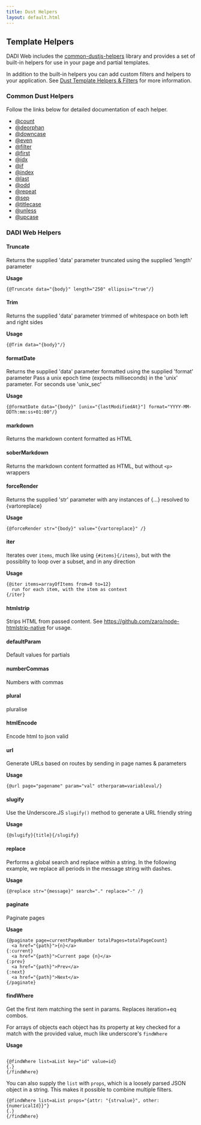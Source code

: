 ```yaml
---
title: Dust Helpers
layout: default.html
---
```


## Template Helpers

DADI Web includes the [common-dustjs-helpers](https://www.npmjs.com/package/common-dustjs-helpers) library and provides a set of built-in helpers for use in your page and partial templates.

In addition to the built-in helpers you can add custom filters and helpers to your application. See [Dust Template Helpers & Filters](https://github.com/dadi/web/blob/docs/docs/views.md#dust-template-helpers--filters) for more information.

### Common Dust Helpers

Follow the links below for detailed documentation of each helper.

 * [@count](https://github.com/rodw/common-dustjs-helpers/blob/master/docs/helpers.md#count)
 * [@deorphan](https://github.com/rodw/common-dustjs-helpers/blob/master/docs/helpers.md#deorphan)
 * [@downcase](https://github.com/rodw/common-dustjs-helpers/blob/master/docs/helpers.md#downcase)
 * [@even](https://github.com/rodw/common-dustjs-helpers/blob/master/docs/helpers.md#even)
 * [@filter](https://github.com/rodw/common-dustjs-helpers/blob/master/docs/helpers.md#filter)
 * [@first](https://github.com/rodw/common-dustjs-helpers/blob/master/docs/helpers.md#first)
 * [@idx](https://github.com/rodw/common-dustjs-helpers/blob/master/docs/helpers.md#idx)
 * [@if](https://github.com/rodw/common-dustjs-helpers/blob/master/docs/helpers.md#if)
 * [@index](https://github.com/rodw/common-dustjs-helpers/blob/master/docs/helpers.md#index)
 * [@last](https://github.com/rodw/common-dustjs-helpers/blob/master/docs/helpers.md#last)
 * [@odd](https://github.com/rodw/common-dustjs-helpers/blob/master/docs/helpers.md#odd)
 * [@repeat](https://github.com/rodw/common-dustjs-helpers/blob/master/docs/helpers.md#repeat)
 * [@sep](https://github.com/rodw/common-dustjs-helpers/blob/master/docs/helpers.md#sep)
 * [@titlecase](https://github.com/rodw/common-dustjs-helpers/blob/master/docs/helpers.md#titlecase)
 * [@unless](https://github.com/rodw/common-dustjs-helpers/blob/master/docs/helpers.md#unless)
 * [@upcase](https://github.com/rodw/common-dustjs-helpers/blob/master/docs/helpers.md#upcase)

### DADI Web Helpers

#### Truncate

Returns the supplied 'data' parameter truncated using the supplied 'length' parameter

**Usage**

```
{@Truncate data="{body}" length="250" ellipsis="true"/}
```

#### Trim

Returns the supplied 'data' parameter trimmed of whitespace on both left and right sides

**Usage**
```
{@Trim data="{body}"/}
```

#### formatDate

Returns the supplied 'data' parameter formatted using the supplied 'format' parameter
Pass a unix epoch time (expects milliseconds) in the 'unix' parameter. For seconds use 'unix_sec'

**Usage**

```
{@formatDate data="{body}" [unix="{lastModifiedAt}"] format="YYYY-MM-DDTh:mm:ss+01:00"/}
```

#### markdown

Returns the markdown content formatted as HTML

#### soberMarkdown

Returns the markdown content formatted as HTML, but without `<p>` wrappers

#### forceRender

Returns the supplied 'str' parameter with any instances of {...} resolved to {vartoreplace}

**Usage**

```
{@forceRender str="{body}" value="{vartoreplace}" /}
```

#### iter

Iterates over `items`, much like using `{#items}{/items}`,
but with the possiblity to loop over a subset, and in any direction

**Usage**

```
{@iter items=arrayOfItems from=0 to=12}
  run for each item, with the item as context
{/iter}
```

#### htmlstrip

Strips HTML from passed content. See https://github.com/zaro/node-htmlstrip-native for usage.


#### defaultParam

Default values for partials

#### numberCommas

Numbers with commas

#### plural

pluralise


#### htmlEncode

Encode html to json valid

#### url

Generate URLs based on routes by sending in page names & parameters

**Usage**

```
{@url page="pagename" param="val" otherparam=variableval/}
```

#### slugify

Use the Underscore.JS `slugify()` method to generate a URL friendly string

**Usage**

```
{@slugify}{title}{/slugify}
```

#### replace

Performs a global search and replace within a string.
In the following example, we replace all periods in the
message string with dashes.

**Usage**

```
{@replace str="{message}" search="." replace="-" /}
```

#### paginate

Paginate pages

**Usage**

```
{@paginate page=currentPageNumber totalPages=totalPageCount}
  <a href="{path}">{n}</a>
{:current}
  <a href="{path}">Current page {n}</a>
{:prev}
  <a href="{path}">Prev</a>
{:next}
  <a href="{path}">Next</a>
{/paginate}
```

#### findWhere

Get the first item matching the sent in params. Replaces iteration+eq combos.

For arrays of objects each object has its property at key checked for a match with the provided value, much like underscore's `findWhere`

**Usage**
```

{@findWhere list=aList key="id" value=id}
{.}
{/findWhere}
```
You can also supply the `list` with `props`, which is a loosely parsed
JSON object in a string. This makes it possible to combine multiple filters.

```
{@findWhere list=aList props="{attr: "{strvalue}", other: {numericalId}}"}
{.}
{/findWhere}
```
